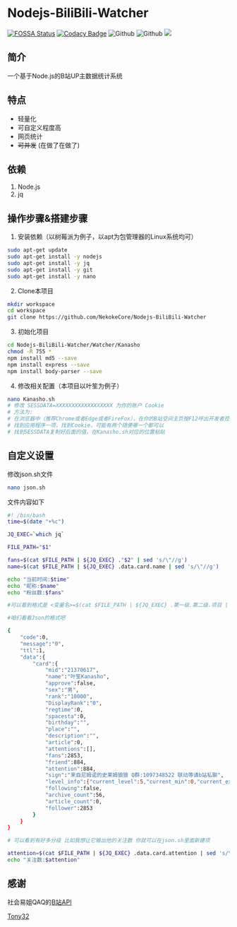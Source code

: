 # Nodejs-BiliBili-Watcher
[![FOSSA Status](https://app.fossa.com/api/projects/git%2Bgithub.com%2FNekokeCore%2FNodejs-BiliBili-Watcher.svg?type=shield)](https://app.fossa.com/projects/git%2Bgithub.com%2FNekokeCore%2FNodejs-BiliBili-Watcher?ref=badge_shield)
[![Codacy Badge](https://app.codacy.com/project/badge/Grade/a57845ed8b0b491ba08de7213124d076)](https://www.codacy.com/gh/NekokeCore/Nodejs-BiliBili-Watcher/dashboard?utm_source=github.com&amp;utm_medium=referral&amp;utm_content=NekokeCore/Nodejs-BiliBili-Watcher&amp;utm_campaign=Badge_Grade)
![Github](https://img.shields.io/github/last-commit/NekokeCore/Nodejs-BiliBili-Watcher)
![Github](https://img.shields.io/github/issues/NekokeCore/Nodejs-BiliBili-Watcher)
[![](https://img.shields.io/badge/blog-@NekokeCore-blue.svg)](https://www.emtips.com)


## 简介
  一个基于Node.js的B站UP主数据统计系统

## 特点
-  轻量化
-  可自定义程度高
-  网页统计
-  ~~可并发~~ (在做了在做了)

## 依赖
1.  Node.js
2.  jq

## 操作步骤&搭建步骤
1.  安装依赖（以树莓派为例子，以apt为包管理器的Linux系统均可）
```Bash
sudo apt-get update
sudo apt-get install -y nodejs
sudo apt-get install -y jq
sudo apt-get install -y git
sudo apt-get install -y nano
```
2.  Clone本项目
```Bash
mkdir workspace
cd workspace
git clone https://github.com/NekokeCore/Nodejs-BiliBili-Watcher
```
3.  初始化项目
```Bash
cd Nodejs-BiliBili-Watcher/Watcher/Kanasho
chmod -R 755 *
npm install md5 --save
npm install express --save
npm install body-parser --save
```
4.  修改相关配置（本项目以叶笙为例子）
```Bash
nano Kanasho.sh
# 修改 SESSDATA=XXXXXXXXXXXXXXXXXX 为你的账户 Cookie
# 方法为: 
# 在浏览器中（推荐Chrome或者Edge或者FireFox），在你的B站空间主页按F12呼出开发者控制台
# 找到应用程序一项，找到Cookie，可能有两个随便哪一个都可以
# 找到SESSDATA复制好后面的值，在Kanasho.sh对应的位置粘贴
```

## 自定义设置
修改json.sh文件
```Bash
nano json.sh
```
文件内容如下

```Bash
#! /bin/bash
time=$(date "+%c")

JQ_EXEC=`which jq`

FILE_PATH="$1"

fans=$(cat $FILE_PATH | ${JQ_EXEC} ."$2" | sed 's/\"//g')
name=$(cat $FILE_PATH | ${JQ_EXEC} .data.card.name | sed 's/\"//g')

echo "当前时间:$time"
echo "昵称:$name"
echo "粉丝数:$fans"

#可以看到格式是 <变量名>=$(cat $FILE_PATH | ${JQ_EXEC} .第一级.第二级.项目 | sed 's/\"//g')

#咱们看看Json的格式吧

{
    "code":0,
    "message":"0",
    "ttl":1,
    "data":{
        "card":{
            "mid":"21370617",
            "name":"叶笙Kanasho",
            "approve":false,
            "sex":"男",
            "rank":"10000",
            "DisplayRank":"0",
            "regtime":0,
            "spacesta":0,
            "birthday":"",
            "place":"",
            "description":"",
            "article":0,
            "attentions":[],
            "fans":2853,
            "friend":884,
            "attention":884,
            "sign":"来自尼姆诺的史莱姆狼狼 Q群:1097348522 联动等请b站私聊",
            "level_info":{"current_level":5,"current_min":0,"current_exp":0,"next_exp":0},
            "following":false,
            "archive_count":56,
            "article_count":0,
            "follower":2853
        }
    }
}

# 可以看到有好多分级 比如我想让它输出他的关注数 你就可以在json.sh里面新建项

attention=$(cat $FILE_PATH | ${JQ_EXEC} .data.card.attention | sed 's/\"//g')
echo "关注数:$attention"
```
## 感谢

社会易姐QAQ的[B站API](https://github.com/SocialSisterYi/bilibili-API-collect)

[Tony32](https://github.com/TTTTTony32)